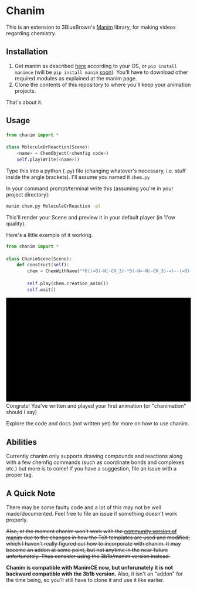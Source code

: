 # Chanim
This is an extension to 3BlueBrown's [Manim](https://www.github.com/ManimCommunity/manim) library,
for making videos regarding chemistry.

## Installation
1. Get manim as described [here](https://manimce.readthedocs.io/en/latest/installation.html) according to your OS,  or `pip install manimce` (will be `pip install manim` [soon](https://github.com/pypa/pypi-support/issues/450)). You'll have to download other required modules as explained at the manim page.
2. Clone the contents of this repository to where you'll keep your animation projects.

That's about it.

## Usage
```py
from chanim import *

class MoleculeOrReaction(Scene):
    <name> = ChemObject(<chemfig code>)
    self.play(Write(<name>))
```

Type this into a python (`.py`) file (changing whatever's necessary, i.e. stuff inside the angle brackets). I'll assume you named it `chem.py`

In your command prompt/terminal write this (assuming you're in your project directory):

```sh
manim chem.py MoleculeOrReaction -pl
```
This'll render your Scene and preview it in your default player (in 'l'ow quality).

Here's a little example of it working.

```py
from chanim import *

class ChanimScene(Scene):
    def construct(self):
        chem = ChemWithName("*6((=O)-N(-CH_3)-*5(-N=-N(-CH_3)-=)--(=O)-N(-H_3C)-)")

        self.play(chem.creation_anim())
        self.wait()
```
![output](ChanimScene.gif)
Congrats! You've written and played your first animation (or "chanimation" should I say)

Explore the code and docs (not written yet) for more on how to use chanim.

## Abilities
Currently chanim only supports drawing compounds and reactions along with a few chemfig commands (such as coordinate bonds and complexes etc.) but more is to come! If you have a suggestion, file an issue with a proper tag.

## A Quick Note
There may be some faulty code and a lot of this may not be well made/documented. Feel free to file an issue if something doesn't work properly.

~~Also, at the moment chanim won't work with the [community version of manim](https://github.com/ManimCommunity/manim) due to the changes in how the TeX templates are used and modified, which I haven't really figured out how to incorporate with chanim. It may become an addon at some point, but not anytime in the near future unfortunately. Thus consider using the 3b1b/manim version instead.~~

**Chanim is compatible with ManimCE now, but unforunately it is not backward compatible with the 3b1b version.** Also, it isn't an "addon" for the time being, so you'll still have to clone it and use it like earlier.
